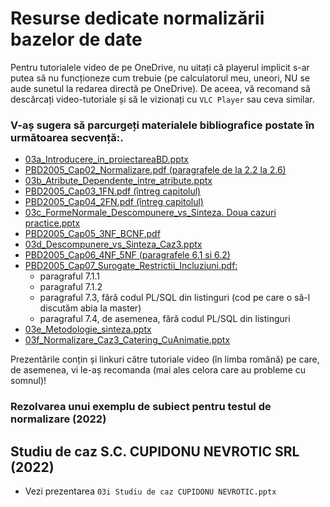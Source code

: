 # Resurse dedicate normalizării bazelor de date

Pentru tutorialele video de pe OneDrive, nu uitați că playerul implicit s-ar putea să nu funcționeze cum trebuie (pe calculatorul meu, uneori, NU se aude sunetul la redarea directă pe OneDrive). De aceea, vă recomand să descărcați video-tutoriale și să le vizionați cu `VLC Player` sau ceva similar.


### V-aș sugera să parcurgeți materialele bibliografice postate în următoarea secvență:.

- [03a_Introducere_in_proiectareaBD.pptx](https://github.com/marinfotache/Baze-de-date-I/blob/master/03_Proiectarea%20BD%20prin%20normalizare/03a_Introducere_in_proiectareaBD.pptx)
- [PBD2005_Cap02_Normalizare.pdf (paragrafele de la 2.2 la 2.6)](https://github.com/marinfotache/Baze-de-date-I/blob/master/03_Proiectarea%20BD%20prin%20normalizare/PBD2005_Cap02_Normalizare.pdf)
- [03b_Atribute_Dependente_intre_atribute.pptx](https://github.com/marinfotache/Baze-de-date-I/blob/master/03_Proiectarea%20BD%20prin%20normalizare/03b_Atribute_Dependente_intre_atribute.pptx)
- [PBD2005_Cap03_1FN.pdf (întreg capitolul)](https://github.com/marinfotache/Baze-de-date-I/blob/master/03_Proiectarea%20BD%20prin%20normalizare/PBD2005_Cap03_1FN.pdf)
- [PBD2005_Cap04_2FN.pdf (întreg capitolul)](https://github.com/marinfotache/Baze-de-date-I/blob/master/03_Proiectarea%20BD%20prin%20normalizare/PBD2005_Cap04_2FN.pdf)
- [03c_FormeNormale_Descompunere_vs_Sinteza. Doua cazuri practice.pptx](https://github.com/marinfotache/Baze-de-date-I/blob/master/03_Proiectarea%20BD%20prin%20normalizare/03c_FormeNormale_Descompunere_vs_Sinteza.%20Doua%20cazuri%20practice.pptx)
- [PBD2005_Cap05_3NF_BCNF.pdf](https://github.com/marinfotache/Baze-de-date-I/blob/master/03_Proiectarea%20BD%20prin%20normalizare/PBD2005_Cap05_3NF_BCNF.pdf)
- [03d_Descompunere_vs_Sinteza_Caz3.pptx](https://github.com/marinfotache/Baze-de-date-I/blob/master/03_Proiectarea%20BD%20prin%20normalizare/03d_Descompunere_vs_Sinteza_Caz3.pptx)
- [PBD2005_Cap06_4NF_5NF (paragrafele 6.1 si 6.2)](https://github.com/marinfotache/Baze-de-date-I/blob/master/03_Proiectarea%20BD%20prin%20normalizare/PBD2005_Cap06_4NF_5NF.pdf)
- [PBD2005_Cap07_Surogate_Restrictii_Incluziuni.pdf:](https://github.com/marinfotache/Baze-de-date-I/blob/master/03_Proiectarea%20BD%20prin%20normalizare/PBD2005_Cap07_Surogate_Restrictii_Incluziuni.pdf)
	- paragraful 7.1.1
	- paragraful 7.1.2
	- paragraful 7.3, fără codul PL/SQL din listinguri (cod pe care o să-l discutăm abia la master)
	- paragraful 7.4, de asemenea, fără codul PL/SQL din listinguri
- [03e_Metodologie_sinteza.pptx](https://github.com/marinfotache/Baze-de-date-I/blob/master/03_Proiectarea%20BD%20prin%20normalizare/03e_Metodologie_sinteza.pptx)
- [03f_Normalizare_Caz3_Catering_CuAnimatie.pptx](https://github.com/marinfotache/Baze-de-date-I/blob/master/03_Proiectarea%20BD%20prin%20normalizare/03f_Normalizare_Caz3_Catering_CuAnimatie.pptx)

Prezentările conțin și linkuri către tutoriale video (în limba română) pe care, de asemenea, vi le-aș recomanda (mai ales celora care au probleme cu somnul)!


### Rezolvarea unui exemplu de subiect pentru testul de normalizare (2022)

## Studiu de caz S.C. CUPIDONU NEVROTIC SRL (2022)

- Vezi prezentarea `03i Studiu de caz CUPIDONU NEVROTIC.pptx`

